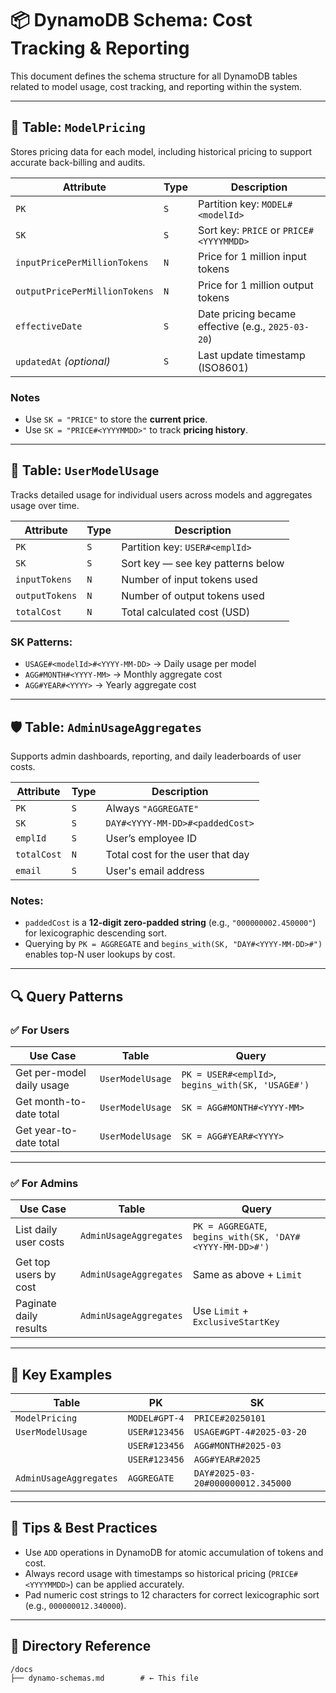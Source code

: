 # 📦 DynamoDB Schema: Cost Tracking & Reporting

This document defines the schema structure for all DynamoDB tables related to model usage, cost tracking, and reporting within the system.

---

## 🧠 Table: `ModelPricing`

Stores pricing data for each model, including historical pricing to support accurate back-billing and audits.

| Attribute                      | Type | Description |
|-------------------------------|------|-------------|
| `PK`                          | `S`  | Partition key: `MODEL#<modelId>` |
| `SK`                          | `S`  | Sort key: `PRICE` or `PRICE#<YYYYMMDD>` |
| `inputPricePerMillionTokens` | `N`  | Price for 1 million input tokens |
| `outputPricePerMillionTokens`| `N`  | Price for 1 million output tokens |
| `effectiveDate`               | `S`  | Date pricing became effective (e.g., `2025-03-20`) |
| `updatedAt` *(optional)*      | `S`  | Last update timestamp (ISO8601) |

### Notes
- Use `SK = "PRICE"` to store the **current price**.
- Use `SK = "PRICE#<YYYYMMDD>"` to track **pricing history**.

---

## 👤 Table: `UserModelUsage`

Tracks detailed usage for individual users across models and aggregates usage over time.

| Attribute      | Type | Description |
|----------------|------|-------------|
| `PK`           | `S`  | Partition key: `USER#<emplId>` |
| `SK`           | `S`  | Sort key — see key patterns below |
| `inputTokens`  | `N`  | Number of input tokens used |
| `outputTokens` | `N`  | Number of output tokens used |
| `totalCost`    | `N`  | Total calculated cost (USD) |

### SK Patterns:
- `USAGE#<modelId>#<YYYY-MM-DD>` → Daily usage per model
- `AGG#MONTH#<YYYY-MM>` → Monthly aggregate cost
- `AGG#YEAR#<YYYY>` → Yearly aggregate cost

---

## 🛡️ Table: `AdminUsageAggregates`

Supports admin dashboards, reporting, and daily leaderboards of user costs.

| Attribute   | Type | Description |
|-------------|------|-------------|
| `PK`        | `S`  | Always `"AGGREGATE"` |
| `SK`        | `S`  | `DAY#<YYYY-MM-DD>#<paddedCost>` |
| `emplId`    | `S`  | User’s employee ID |
| `totalCost` | `N`  | Total cost for the user that day |
| `email`     | `S`  | User's email address |

### Notes:
- `paddedCost` is a **12-digit zero-padded string** (e.g., `"000000002.450000"`) for lexicographic descending sort.
- Querying by `PK = AGGREGATE` and `begins_with(SK, "DAY#<YYYY-MM-DD>#")` enables top-N user lookups by cost.

---

## 🔍 Query Patterns

### ✅ For Users

| Use Case | Table | Query |
|----------|-------|-------|
| Get per-model daily usage | `UserModelUsage` | `PK = USER#<emplId>`, `begins_with(SK, 'USAGE#')` |
| Get month-to-date total | `UserModelUsage` | `SK = AGG#MONTH#<YYYY-MM>` |
| Get year-to-date total | `UserModelUsage` | `SK = AGG#YEAR#<YYYY>` |

---

### ✅ For Admins

| Use Case | Table | Query |
|----------|-------|-------|
| List daily user costs | `AdminUsageAggregates` | `PK = AGGREGATE`, `begins_with(SK, 'DAY#<YYYY-MM-DD>#')` |
| Get top users by cost | `AdminUsageAggregates` | Same as above + `Limit` |
| Paginate daily results | `AdminUsageAggregates` | Use `Limit` + `ExclusiveStartKey` |

---

## 🧮 Key Examples

| Table                | PK                  | SK                               |
|----------------------|---------------------|----------------------------------|
| `ModelPricing`       | `MODEL#GPT-4`        | `PRICE#20250101`                 |
| `UserModelUsage`     | `USER#123456`        | `USAGE#GPT-4#2025-03-20`         |
|                      | `USER#123456`        | `AGG#MONTH#2025-03`              |
|                      | `USER#123456`        | `AGG#YEAR#2025`                  |
| `AdminUsageAggregates` | `AGGREGATE`       | `DAY#2025-03-20#000000012.345000` |

---

## 🧩 Tips & Best Practices

- Use `ADD` operations in DynamoDB for atomic accumulation of tokens and cost.
- Always record usage with timestamps so historical pricing (`PRICE#<YYYYMMDD>`) can be applied accurately.
- Pad numeric cost strings to 12 characters for correct lexicographic sort (e.g., `000000012.340000`).

---

## 📁 Directory Reference

```plaintext
/docs
├── dynamo-schemas.md        # ← This file
